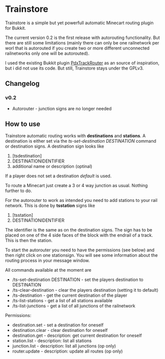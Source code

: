 # Trainstore #

Trainstore is a simple but yet powerfull automatic Minecart routing plugin for Bukkit.

The current version 0.2 is the first release with autorouting functionality. But there are still some limitations (mainly there can only be one railnetwork per worl that is autorouted if you create two or more different unconnected railnetworks only one will be autorouted).

I used the existing Bukkit plugin [PdxTrackRouter](https://github.com/glguy/PdxTrackRouter) as an source of inspiration, but i did not use its code. But still, Trainstore stays under the GPLv3.

## Changelog ##

### v0.2 ###

* Autorouter - junction signs are no longer needed

## How to use ##

Trainstore automatic routing works with **destinations** and **stations**.
A destination is either set via the *ts-set-destination DESTINATION* command or destination signs. A destination sign looks like

1. [tsdestination]
2. DESTINATIONIDENTIFIER
3. additional name or description (optinal)

If a player does not set a destination *default* is used.

To route a Minecart just create a 3 or 4 way junction as usual. Nothing further to do.

For the autorouter to work as intended you need to add stations to your rail network. This is done by **tsstation** signs like

1. [tsstation]
2. DESTINATIONIDENTIFIER

The identifier is the same as on the destination signs. The sign has to be placed on one of the 4 side faces of the block with the endrail of a track. This is then the station.

To start the autorouter you need to have the permissions (see below) and then right click on one stationsign. You will see some information about the routing process in your message window.


All commands available at the moment are
*   /ts-set-destination DESTINATION - set the players destination to DESTINATION
*   /ts-clear-destination - clear the players destination (setting it to default)
*   /ts-destination - get the current destination of the player
*   /ts-list-stations - get a list of all stations available
*   /ts-list-junctions - get a list of all junctions of the railnetwork


Permissions:
*   destination.set - set a destination for oneself 
*   destination.clear - clear destination for oneself
*   destination.get - description: get current destination for oneself
*   station.list - description: list all stations
*   junction.list - description: list all junctions (op only)
*   router.update - description: update all routes (op only)



